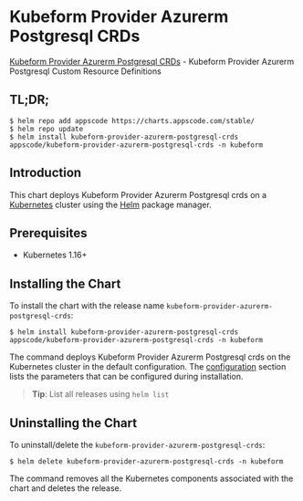 # Kubeform Provider Azurerm Postgresql CRDs

[Kubeform Provider Azurerm Postgresql CRDs](https://github.com/kubeform) - Kubeform Provider Azurerm Postgresql Custom Resource Definitions

## TL;DR;

```console
$ helm repo add appscode https://charts.appscode.com/stable/
$ helm repo update
$ helm install kubeform-provider-azurerm-postgresql-crds appscode/kubeform-provider-azurerm-postgresql-crds -n kubeform
```

## Introduction

This chart deploys Kubeform Provider Azurerm Postgresql crds on a [Kubernetes](http://kubernetes.io) cluster using the [Helm](https://helm.sh) package manager.

## Prerequisites

- Kubernetes 1.16+

## Installing the Chart

To install the chart with the release name `kubeform-provider-azurerm-postgresql-crds`:

```console
$ helm install kubeform-provider-azurerm-postgresql-crds appscode/kubeform-provider-azurerm-postgresql-crds -n kubeform
```

The command deploys Kubeform Provider Azurerm Postgresql crds on the Kubernetes cluster in the default configuration. The [configuration](#configuration) section lists the parameters that can be configured during installation.

> **Tip**: List all releases using `helm list`

## Uninstalling the Chart

To uninstall/delete the `kubeform-provider-azurerm-postgresql-crds`:

```console
$ helm delete kubeform-provider-azurerm-postgresql-crds -n kubeform
```

The command removes all the Kubernetes components associated with the chart and deletes the release.


